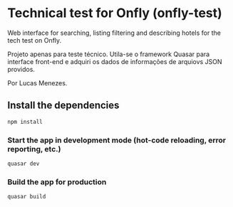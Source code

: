 # Technical test for Onfly (onfly-test)

Web interface for searching, listing filtering and describing hotels for the tech test on Onfly.

Projeto apenas para teste técnico. Utila-se o framework Quasar para interface front-end e adquiri os dados de informações de arquiovs JSON providos.

Por Lucas Menezes.

## Install the dependencies

```bash
npm install
```

### Start the app in development mode (hot-code reloading, error reporting, etc.)

```bash
quasar dev
```

### Build the app for production

```bash
quasar build
```
